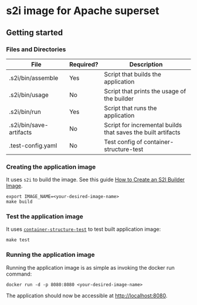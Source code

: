 
# s2i image for Apache superset

## Getting started  

### Files and Directories  
| File                   | Required? | Description                                                  |
|------------------------|-----------|--------------------------------------------------------------|
| .s2i/bin/assemble      | Yes       | Script that builds the application                           |
| .s2i/bin/usage         | No        | Script that prints the usage of the builder                  |
| .s2i/bin/run           | Yes       | Script that runs the application                             |
| .s2i/bin/save-artifacts| No        | Script for incremental builds that saves the built artifacts |
| .test-config.yaml      | No        | Test config of container-structure-test                      |

### Creating the application image

It uses `s2i` to build the image. See this guide [How to Create an S2I Builder Image](https://www.openshift.com/blog/create-s2i-builder-image).

    export IMAGE_NAME=<your-desired-image-name>
    make build

### Test the application image

It uses [`container-structure-test`](https://github.com/GoogleContainerTools/container-structure-test)
to test built application image:

    make test

### Running the application image
Running the application image is as simple as invoking the docker run command:
```
docker run -d -p 8080:8080 <your-desired-image-name>
```

The application should now be accessible at  [http://localhost:8080](http://localhost:8080).
